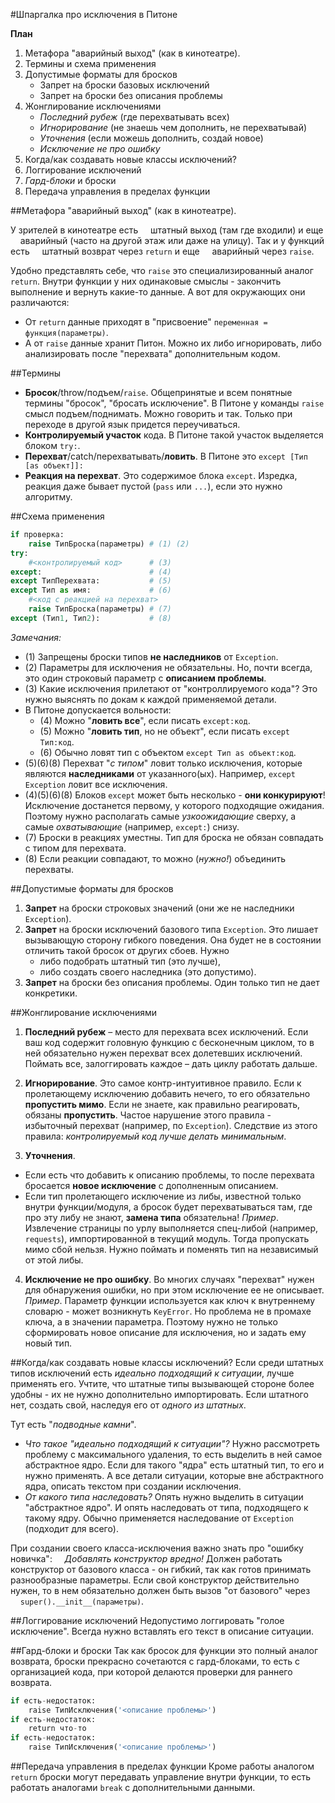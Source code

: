 #Шпаргалка про исключения в Питоне

**План**

1. Метафора "аварийный выход" (как в кинотеатре).
2. Термины и схема применения
3. Допустимые форматы для бросков
   - Запрет на броски базовых исключений
   - Запрет на броски без описания проблемы
4. Жонглирование исключениями
   - *Последний рубеж* (где перехватывать всех)
   - *Игнорирование* (не знаешь чем дополнить, не перехватывай)
   - *Уточнения* (если можешь дополнить, создай новое)
   - *Исключение не про ошибку*
5. Когда/как создавать новые классы исключений?
6. Логгирование исключений
7. *Гард-блоки* и броски
8. Передача управления в пределах функции

##Метафора "аварийный выход" (как в кинотеатре).

У зрителей в кинотеатре есть 
    штатный выход (там где входили) 
и еще 
    аварийный (часто на другой этаж или даже на улицу).
Так и у функций есть 
    штатный возврат через `return` 
и еще 
    аварийный через `raise`.

Удобно представлять себе, что `raise` это специализированный аналог `return`. 
Внутри функции у них одинаковые смыслы - закончить выполнение и вернуть какие-то данные. 
А вот для окружающих они различаются: 

 - От `return` данные приходят в "присвоение" `переменная = функция(параметры)`.
 - А от `raise` данные хранит Питон.
Можно их либо игнорировать, либо анализировать после "перехвата" дополнительным кодом.

##Термины

- **Бросок**/throw/подъем/`raise`.
Общепринятые и всем понятные термины "бросок", "бросать исключение".
В Питоне у команды `raise` смысл подъем/поднимать. Можно говорить и так. 
Только при переходе в другой язык придется переучиваться.
- **Контролируемый участок** кода.
В Питоне такой участок выделяется блоком `try:`.
- **Перехват**/catch/перехватывать/**ловить**.
В Питоне это `except [Тип [as объект]]:`
- **Реакция на перехват**.
Это содержимое блока `except`.
Изредка, реакция даже бывает пустой (`pass` или `...`), если это нужно алгоритму.

##Схема применения

```python
if проверка:
    raise ТипБроска(параметры) # (1) (2)
try:
    #<контролируемый код>      # (3)
except:                        # (4)
except ТипПерехвата:           # (5)
except Тип as имя:             # (6)
    #<код с реакцией на перехват>
    raise ТипБроска(параметры) # (7)
except (Тип1, Тип2):           # (8)
```

*Замечания:*

- (1) Запрещены броски типов **не наследников** от `Exception`.
- (2) Параметры для исключения не обязательны. 
Но, почти всегда, это один строковый параметр с **описанием проблемы**.
- (3) Какие исключения прилетают от "контроллируемого кода"?
Это нужно выяснять по докам к каждой применяемой детали.
- В Питоне допускается вольности:
   - (4) Можно "**ловить все**", если писать `except:код`.
   - (5) Можно "**ловить тип**, но не объект", если писать `except Тип:код`.
   - (6) Обычно ловят тип с объектом `except Тип as объект:код`.
- (5)(6)(8) Перехват "*с типом*" ловит только исключения, 
которые являются **наследниками** от указанного(ых).
Например, `except Exception` ловит все исключения. 
- (4)(5)(6)(8) Блоков `except` может быть несколько - **они конкурируют**!
Исключение достанется первому, у которого подходящие ожидания.
Поэтому нужно располагать самые *узкоожидающие* сверху, 
а самые *охватывающие* (например, `except:`) снизу.
- (7) Броски в реакциях уместны. 
Тип для броска не обязан совпадать с типом для перехвата.
- (8) Если реакции совпадают, то можно (*нужно!*) объединить перехваты.

##Допустимые форматы для бросков

1. **Запрет** на броски строковых значений (они же не наследники `Exception`).
2. **Запрет** на броски исключений базового типа `Exception`.
Это лишает вызывающую сторону гибкого поведения. 
Она будет не в состоянии отличить такой бросок от других сбоев.
Нужно 
   - либо подобрать штатный тип (это лучше), 
   - либо создать своего наследника (это допустимо).
3. **Запрет** на броски без описания проблемы.
Один только тип не дает конкретики.

##Жонглирование исключениями

1. **Последний рубеж** – место для перехвата всех исключений.
Если ваш код содержит головную функцию с бесконечным циклом, 
то в ней обязательно нужен перехват всех долетевших исключений. 
Поймать все, залоггировать каждое – дать циклу работать дальше.

2. **Игнорирование**.
Это самое контр-интуитивное правило.
Если к пролетающему исключению добавить нечего, то его обязательно **пропустить мимо**.
Если не знаете, как правильно реагировать, обязаны **пропустить**.
Частое нарушение этого правила - избыточный перехват (например, по `Exception`).
Следствие из этого правила: *контролируемый код лучше делать минимальным*.

3. **Уточнения**.

- Если есть что добавить к описанию проблемы, 
то после перехвата бросается **новое исключение** с дополненным описанием.
- Если тип пролетающего исключение из либы, известной только внутри функции/модуля, 
а бросок будет перехватываться там, где про эту либу не знают, **замена типа** обязательна!
*Пример*. Извлечение страницы по урлу выполняется спец-либой (например, `requests`), 
импортированной в текущий модуль. Тогда пропускать мимо сбой нельзя. 
Нужно поймать и поменять тип на независимый от этой либы.

4. **Исключение не про ошибку**.
Во многих случаях "перехват" нужен для обнаружения ошибки, но при этом исключение ее не описывает.
*Пример*. Параметр функции используется как ключ к внутреннему словарю - может возникнуть `KeyError`. 
Но проблема не в промахе ключа, а в значении параметра.
Поэтому нужно не только сформировать новое описание для исключения, но и задать ему новый тип.

##Когда/как создавать новые классы исключений?
Если среди штатных типов исключений есть *идеально подходящий к ситуации*, лучше применять его.
Учтите, что штатные типы вызывающей стороне более удобны - их не нужно дополнительно импортировать.
Если штатного нет, создать свой, наследуя его от *одного из штатных*.

Тут есть "*подводные камни*".

   - *Что такое "идеально подходящий к ситуации"?*
Нужно рассмотреть проблему с максимального удаления, 
то есть выделить в ней самое абстрактное ядро.
Если для такого "ядра" есть штатный тип, то его и нужно применять. 
А все детали ситуации, которые вне абстрактного ядра, 
описать текстом при создании исключения.
   - *От какого типа наследовать?*
Опять нужно выделить в ситуации "абстрактное ядро".
И опять наследовать от типа, подходящего к такому ядру.
Обычно применяется наследование от `Exception` (подходит для всего).

При создании своего класса-исключения важно знать про "ошибку новичка": 
    *Добавлять конструктор вредно!*
Должен работать конструктор от базового класса - он гибкий, 
так как готов принимать разнообразные параметры.
Если свой конструктор действительно нужен, 
то в нем обязательно должен быть вызов "от базового" через 
    `super().__init__(параметры)`.

##Логгирование исключений
Недопустимо логгировать "голое исключение".
Всегда нужно вставлять его текст в описание ситуации.

##Гард-блоки и броски
Так как бросок для функции это полный аналог возврата, 
броски прекрасно сочетаются с гард-блоками, 
то есть с организацией кода, при которой делаются проверки для раннего возврата.

```python
if есть-недостаток:
    raise ТипИсключения('<описание проблемы>')
if есть-недостаток:
    return что-то
if есть-недостаток:
    raise ТипИсключения('<описание проблемы>')
```

##Передача управления в пределах функции
Кроме работы аналогом `return` броски могут передавать управление внутри функции, 
то есть работать аналогами `break` с дополнительными данными.
